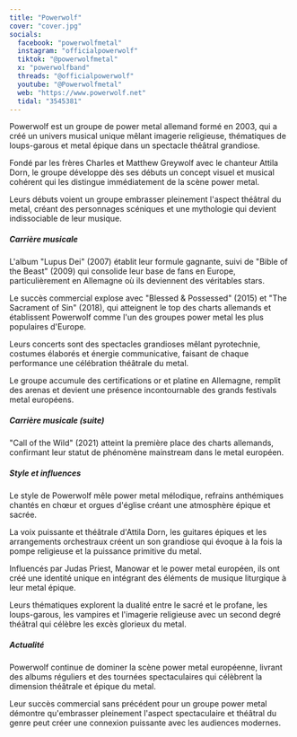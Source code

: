 ```yaml
---
title: "Powerwolf"
cover: "cover.jpg"
socials:
  facebook: "powerwolfmetal"
  instagram: "officialpowerwolf"
  tiktok: "@powerwolfmetal"
  x: "powerwolfband"
  threads: "@officialpowerwolf"
  youtube: "@Powerwolfmetal"
  web: "https://www.powerwolf.net"
  tidal: "3545381"
---
```


Powerwolf est un groupe de power metal allemand formé en 2003, qui a créé un univers musical unique mêlant imagerie
religieuse, thématiques de loups-garous et metal épique dans un spectacle théâtral grandiose.

Fondé par les frères Charles et Matthew Greywolf avec le chanteur Attila Dorn, le groupe développe dès ses débuts un
concept visuel et musical cohérent qui les distingue immédiatement de la scène power metal.

Leurs débuts voient un groupe embrasser pleinement l'aspect théâtral du metal, créant des personnages scéniques et une
mythologie qui devient indissociable de leur musique.

##### Carrière musicale

L'album "Lupus Dei" (2007) établit leur formule gagnante, suivi de "Bible of the Beast" (2009) qui consolide leur base
de fans en Europe, particulièrement en Allemagne où ils deviennent des véritables stars.

Le succès commercial explose avec "Blessed & Possessed" (2015) et "The Sacrament of Sin" (2018), qui atteignent le top
des charts allemands et établissent Powerwolf comme l'un des groupes power metal les plus populaires d'Europe.

Leurs concerts sont des spectacles grandioses mêlant pyrotechnie, costumes élaborés et énergie communicative, faisant de
chaque performance une célébration théâtrale du metal.

Le groupe accumule des certifications or et platine en Allemagne, remplit des arenas et devient une présence
incontournable des grands festivals metal européens.

##### Carrière musicale (suite)

"Call of the Wild" (2021) atteint la première place des charts allemands, confirmant leur statut de phénomène mainstream
dans le metal européen.

##### Style et influences

Le style de Powerwolf mêle power metal mélodique, refrains anthémiques chantés en chœur et orgues d'église créant une
atmosphère épique et sacrée.

La voix puissante et théâtrale d'Attila Dorn, les guitares épiques et les arrangements orchestraux créent un son
grandiose qui évoque à la fois la pompe religieuse et la puissance primitive du metal.

Influencés par Judas Priest, Manowar et le power metal européen, ils ont créé une identité unique en intégrant des
éléments de musique liturgique à leur metal épique.

Leurs thématiques explorent la dualité entre le sacré et le profane, les loups-garous, les vampires et l'imagerie
religieuse avec un second degré théâtral qui célèbre les excès glorieux du metal.

##### Actualité

Powerwolf continue de dominer la scène power metal européenne, livrant des albums réguliers et des tournées
spectaculaires qui célèbrent la dimension théâtrale et épique du metal.

Leur succès commercial sans précédent pour un groupe power metal démontre qu'embrasser pleinement l'aspect spectaculaire
et théâtral du genre peut créer une connexion puissante avec les audiences modernes.
